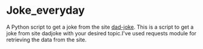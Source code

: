 # Joke_everyday
A Python script to get a joke from the site [dad-joke](https://icanhazdadjoke.com/).
This is a script to get a joke from site dadjoke with your desired topic.I've used requests module for retrieving the data from the site.
